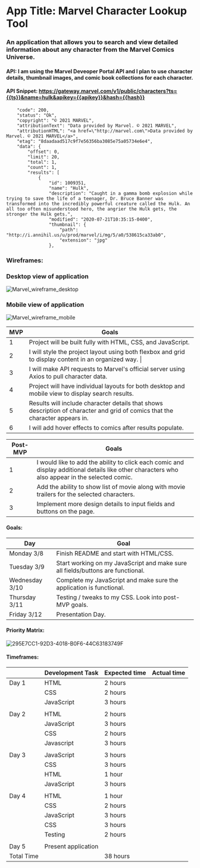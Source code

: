 # App Title: Marvel Character Lookup Tool

### An application that allows you to search and view detailed information about any character from the Marvel Comics Universe.

#### API: I am using the Marvel Deveoper Portal API and I plan to use character details, thumbnail images, and comic book collections for each character.

#### API Snippet: https://gateway.marvel.com/v1/public/characters?ts={{ts}}&name=hulk&apikey={{apikey}}&hash={{hash}}

```{
    "code": 200,
    "status": "Ok",
    "copyright": "© 2021 MARVEL",
    "attributionText": "Data provided by Marvel. © 2021 MARVEL",
    "attributionHTML": "<a href=\"http://marvel.com\">Data provided by Marvel. © 2021 MARVEL</a>",
    "etag": "8daadaad517c9f7e56356ba3085e75a05734e6e4",
    "data": {
        "offset": 0,
        "limit": 20,
        "total": 1,
        "count": 1,
        "results": [
            {
                "id": 1009351,
                "name": "Hulk",
                "description": "Caught in a gamma bomb explosion while trying to save the life of a teenager, Dr. Bruce Banner was transformed into the incredibly powerful creature called the Hulk. An all too often misunderstood hero, the angrier the Hulk gets, the stronger the Hulk gets.",
                "modified": "2020-07-21T10:35:15-0400",
                "thumbnail": {
                    "path": "http://i.annihil.us/u/prod/marvel/i/mg/5/a0/538615ca33ab0",
                    "extension": "jpg"
                },

```

### Wireframes: 

### Desktop view of application
![Marvel_wireframe_desktop](https://media.git.generalassemb.ly/user/34504/files/96e85d80-8003-11eb-9992-e9b4c584dc68)

### Mobile view of application
![Marvel_wireframe_mobile](https://media.git.generalassemb.ly/user/34504/files/99e34e00-8003-11eb-8f0f-ebb2946c7a66)


| MVP | Goals                                                                                                                           |
|-----|---------------------------------------------------------------------------------------------------------------------------------|
| 1   | Project will be built fully with HTML, CSS, and JavaScript.                                                                     |
| 2   | I will style the project layout using both flexbox and grid to display content in an organized way.                          \| |
| 3   | I will make API requests to Marvel's official server using Axios to pull character data.                                        |
| 4   | Project will have individual layouts for both desktop and mobile view to display search results.                                |
| 5   | Results will include character details that shows description of character and grid of comics that the character appears in.    |
| 6   | I will add hover effects to comics after results populate.                                                                      |                                                                  |

| Post-MVP | Goals                                                                                                                                           |
|----------|-------------------------------------------------------------------------------------------------------------------------------------------------|
| 1        | I would like to add the ability to click each comic and display additional details like other characters who also appear in the selected comic. |
| 2        | Add the ability to show list of movie along with movie trailers for the selected characters.                                                    |
| 3        | Implement more design details to input fields and buttons on the page.                                                                          |


#### Goals:  
| Day            | Goal                                                                            |
|----------------|---------------------------------------------------------------------------------|
| Monday 3/8     | Finish README and start with HTML/CSS.                                          |
| Tuesday 3/9    | Start working on my JavaScript and make sure all fields/buttons are functional. |
| Wednesday 3/10 | Complete my JavaScript and make sure the application is functional.             |
| Thursday 3/11  | Testing / tweaks to my CSS. Look into post-MVP goals.                           |
| Friday 3/12    | Presentation Day.                                                               |

#### Priority Matrix: 
![295E7CC1-92D3-4018-B0F6-44C63183749F](https://media.git.generalassemb.ly/user/34504/files/1df00280-8011-11eb-8955-9a0fcc1ab315)


#### Timeframes:
|            | Development Task    | Expected time | Actual time |
|------------|---------------------|---------------|-------------|
| Day 1      | HTML                | 2 hours       |             |
|            | CSS                 | 2 hours       |             |
|            | JavaScript          | 3 hours       |             |
|            |                     |               |             |
| Day 2      | HTML                | 2 hours       |             |
|            | JavaScript          | 3 hours       |             |
|            | CSS                 | 2 hours       |             |
|            | Javascript          | 3 hours       |             |
|            |                     |               |             |
| Day 3      | JavaScript          | 3 hours       |             |
|            | CSS                 | 3 hours       |             |
|            | HTML                | 1 hour        |             |
|            | JavaScript          | 3 hours       |             |
|            |                     |               |             |
| Day 4      | HTML                | 1 hour        |             |
|            | CSS                 | 2 hours       |             |
|            | JavaScript          | 3 hours       |             |
|            | CSS                 | 3 hours       |             |
|            | Testing             | 2 hours       |             |
|            |                     |               |             |
| Day 5      | Present application |               |             |
| Total Time |                     | 38 hours      |             |
